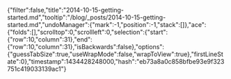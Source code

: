 {"filter":false,"title":"2014-10-15-getting-started.md","tooltip":"/blog/_posts/2014-10-15-getting-started.md","undoManager":{"mark":-1,"position":-1,"stack":[]},"ace":{"folds":[],"scrolltop":0,"scrollleft":0,"selection":{"start":{"row":10,"column":31},"end":{"row":10,"column":31},"isBackwards":false},"options":{"guessTabSize":true,"useWrapMode":false,"wrapToView":true},"firstLineState":0},"timestamp":1434428248000,"hash":"eb73a8a0c858bfbe93e9f323751c419033139ac1"}